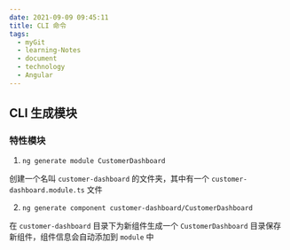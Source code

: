 ```yaml
---
date: 2021-09-09 09:45:11
title: CLI 命令
tags:
  - myGit
  - learning-Notes
  - document
  - technology
  - Angular
---
```


## CLI 生成模块

### 特性模块

1. `ng generate module CustomerDashboard`

创建一个名叫 `customer-dashboard` 的文件夹，其中有一个 `customer-dashboard.module.ts` 文件

2. `ng generate component customer-dashboard/CustomerDashboard`

在 `customer-dashboard` 目录下为新组件生成一个 `CustomerDashboard` 目录保存新组件，组件信息会自动添加到 `module` 中
